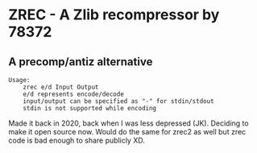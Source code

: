 # ZREC - A Zlib recompressor by 78372
## A precomp/antiz alternative
	Usage:
		zrec e/d Input Output
		e/d represents encode/decode
		input/output can be specified as "-" for stdin/stdout
		stdin is not supported while encoding 


Made it back in 2020, back when I was less depressed (JK). Deciding to make it open source now. Would do the same for zrec2 as well but zrec code is bad enough to share publicly XD.
